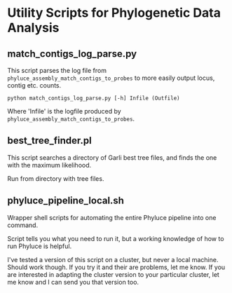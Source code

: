 # Utility Scripts for Phylogenetic Data Analysis


## match\_contigs\_log\_parse.py
This script parses the log file from `phyluce_assembly_match_contigs_to_probes` to more easily output locus, contig etc. counts.  
```
python match_contigs_log_parse.py [-h] Infile (Outfile)
```
Where 'Infile' is the logfile produced by `phyluce_assembly_match_contigs_to_probes`. 

## best\_tree\_finder.pl
This script searches a directory of Garli best tree files, and finds the one with the maximum likelihood. 

Run from directory with tree files. 

## phyluce\_pipeline\_local.sh
Wrapper shell scripts for automating the entire Phyluce pipeline into one command.  

Script tells you what you need to run it, but a working knowledge of how to run Phyluce is helpful. 

I've tested a version of this script on a cluster, but never a local machine. Should work though. If you try it and their are problems, let me know. If you are interested in adapting the cluster version to your particular cluster, let me know and I can send you that version too. 

